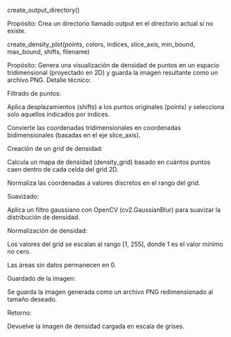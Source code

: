 create_output_directory()
 
Propósito: Crea un directorio llamado output en el directorio actual si no existe.

create_density_plot(points, colors, indices, slice_axis, min_bound, max_bound, shifts, filename)
   
Propósito: Genera una visualización de densidad de puntos en un espacio tridimensional (proyectado en 2D) y guarda la imagen resultante como un archivo PNG.
Detalle técnico:

Filtrado de puntos:

Aplica desplazamientos (shifts) a los puntos originales (points) y selecciona solo aquellos indicados por indices.

Convierte las coordenadas tridimensionales en coordenadas bidimensionales (basadas en el eje slice_axis).

Creación de un grid de densidad:

Calcula un mapa de densidad (density_grid) basado en cuántos puntos caen dentro de cada celda del grid 2D.

Normaliza las coordenadas a valores discretos en el rango del grid.

Suavizado:

Aplica un filtro gaussiano con OpenCV (cv2.GaussianBlur) para suavizar la distribución de densidad.

Normalización de densidad:

Los valores del grid se escalan al rango [1, 255], donde 1 es el valor mínimo no cero.

Las áreas sin datos permanecen en 0.

Guardado de la imagen:

Se guarda la imagen generada como un archivo PNG redimensionado al tamaño deseado.

Retorno:

Devuelve la imagen de densidad cargada en escala de grises.
